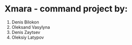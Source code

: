 # Xmara - command project by:
1. Denis Bilokon
2. Oleksand Vasylyna
3. Denis Zaytsev
4. Oleksiy Latypov
